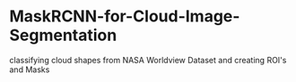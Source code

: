 # MaskRCNN-for-Cloud-Image-Segmentation
classifying cloud shapes from NASA Worldview Dataset and creating ROI's and Masks
